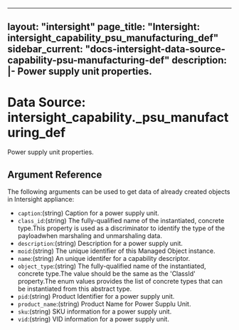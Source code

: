 
---
layout: "intersight"
page_title: "Intersight: intersight_capability_psu_manufacturing_def"
sidebar_current: "docs-intersight-data-source-capability-psu-manufacturing-def"
description: |-
Power supply unit properties.
---

# Data Source: intersight_capability._psu_manufacturing_def
Power supply unit properties.
## Argument Reference
The following arguments can be used to get data of already created objects in Intersight appliance:
* `caption`:(string) Caption for a power supply unit. 
* `class_id`:(string) The fully-qualified name of the instantiated, concrete type.This property is used as a discriminator to identify the type of the payloadwhen marshaling and unmarshaling data. 
* `description`:(string) Description for a power supply unit. 
* `moid`:(string) The unique identifier of this Managed Object instance. 
* `name`:(string) An unique identifer for a capability descriptor. 
* `object_type`:(string) The fully-qualified name of the instantiated, concrete type.The value should be the same as the 'ClassId' property.The enum values provides the list of concrete types that can be instantiated from this abstract type. 
* `pid`:(string) Product Identifier for a power supply unit. 
* `product_name`:(string) Product Name for Power Supplu Unit. 
* `sku`:(string) SKU information for a power supply unit. 
* `vid`:(string) VID information for a power supply unit. 
